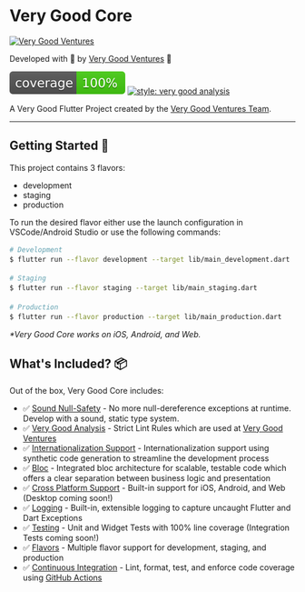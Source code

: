 # Very Good Core

[![Very Good Ventures][logo]](very_good_ventures_link)

Developed with 💙 by [Very Good Ventures](very_good_ventures_link) 🦄

![coverage][coverage_badge]
[![style: very good analysis][very_good_analysis_badge]][very_good_analysis_link]

A Very Good Flutter Project created by the [Very Good Ventures Team][very_good_ventures_link].

---

## Getting Started 🚀

This project contains 3 flavors:

- development
- staging
- production

To run the desired flavor either use the launch configuration in VSCode/Android Studio or use the following commands:

```sh
# Development
$ flutter run --flavor development --target lib/main_development.dart

# Staging
$ flutter run --flavor staging --target lib/main_staging.dart

# Production
$ flutter run --flavor production --target lib/main_production.dart
```

_\*Very Good Core works on iOS, Android, and Web._

## What's Included? 📦

Out of the box, Very Good Core includes:

- ✅ [Sound Null-Safety][null_safety_link] - No more null-dereference exceptions at runtime. Develop with a sound, static type system.
- ✅ [Very Good Analysis][very_good_analysis_link] - Strict Lint Rules which are used at [Very Good Ventures][very_good_ventures_link]
- ✅ [Internationalization Support][internationalization_link] - Internationalization support using synthetic code generation to streamline the development process
- ✅ [Bloc][bloc_link] - Integrated bloc architecture for scalable, testable code which offers a clear separation between business logic and presentation
- ✅ [Cross Platform Support][flutter_cross_platform_link] - Built-in support for iOS, Android, and Web (Desktop coming soon!)
- ✅ [Logging][logging_link] - Built-in, extensible logging to capture uncaught Flutter and Dart Exceptions
- ✅ [Testing][testing_link] - Unit and Widget Tests with 100% line coverage (Integration Tests coming soon!)
- ✅ [Flavors][flutter_flavors_link] - Multiple flavor support for development, staging, and production
- ✅ [Continuous Integration][github_actions_link] - Lint, format, test, and enforce code coverage using [GitHub Actions][github_actions_link]

[bloc_link]: https://bloclibrary.dev
[coverage_badge]: coverage_badge.svg
[flutter_cross_platform_link]: https://flutter.dev/docs/development/tools/sdk/release-notes/supported-platforms
[flutter_flavors_link]: https://flutter.dev/docs/deployment/flavors
[github_actions_link]: https://github.com/features/actions
[internationalization_link]: https://flutter.dev/docs/development/accessibility-and-localization/internationalization
[logo]: https://raw.githubusercontent.com/VeryGoodOpenSource/very_good_analysis/main/assets/vgv_logo.png
[logging_link]: https://api.flutter.dev/flutter/dart-developer/log.html
[null_safety_link]: https://flutter.dev/docs/null-safety
[testing_link]: https://flutter.dev/docs/testing
[very_good_analysis_badge]: https://img.shields.io/badge/style-very_good_analysis-B22C89.svg
[very_good_analysis_link]: https://pub.dev/packages/very_good_analysis
[very_good_ventures_link]: https://verygood.ventures
